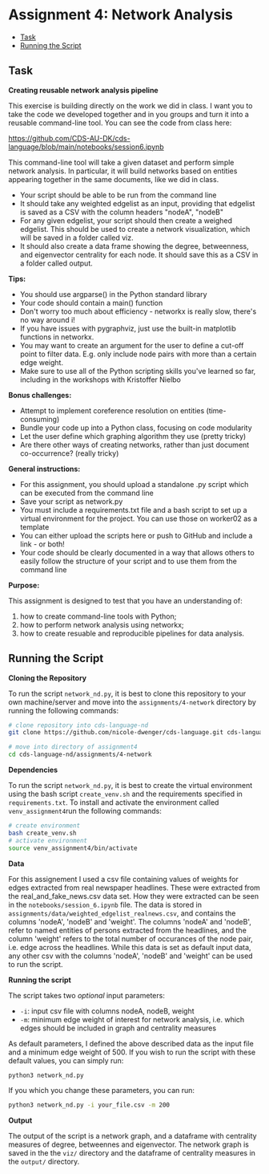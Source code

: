 # Assignment 4: Network Analysis


- [Task](#task)
- [Running the Script](#Running-the-Script)


## Task

__Creating reusable network analysis pipeline__

This exercise is building directly on the work we did in class. I want you to take the code we developed together and in you groups and turn it into a reusable command-line tool. You can see the code from class here:

https://github.com/CDS-AU-DK/cds-language/blob/main/notebooks/session6.ipynb

This command-line tool will take a given dataset and perform simple network analysis. In particular, it will build networks based on entities appearing together in the same documents, like we did in class.

- Your script should be able to be run from the command line
- It should take any weighted edgelist as an input, providing that edgelist is saved as a CSV with the column headers "nodeA", "nodeB"
- For any given edgelist, your script should then create a weighed edgelist. This should be used to create a network visualization, which will be saved in a folder called viz.
- It should also create a data frame showing the degree, betweenness, and eigenvector centrality for each node. It should save this as a CSV in a folder called output.

__Tips:__
- You should use argparse() in the Python standard library
- Your code should contain a main() function
- Don't worry too much about efficiency - networkx is really slow, there's no way around i!
- If you have issues with pygraphviz, just use the built-in matplotlib functions in networkx.
- You may want to create an argument for the user to define a cut-off point to filter data. E.g. only include node pairs with more than a certain edge weight.
- Make sure to use all of the Python scripting skills you've learned so far, including in the workshops with Kristoffer Nielbo

__Bonus challenges:__
- Attempt to implement coreference resolution on entities (time-consuming)
- Bundle your code up into a Python class, focusing on code modularity
- Let the user define which graphing algorithm they use (pretty tricky)
- Are there other ways of creating networks, rather than just document co-occurrence? (really tricky)

__General instructions:__
- For this assignment, you should upload a standalone .py script which can be executed from the command line
- Save your script as network.py
- You must include a requirements.txt file and a bash script to set up a virtual environment for the project. You can use those on worker02 as a template
- You can either upload the scripts here or push to GitHub and include a link - or both!
- Your code should be clearly documented in a way that allows others to easily follow the structure of your script and to use them from the command line

__Purpose:__

This assignment is designed to test that you have an understanding of:
1. how to create command-line tools with Python;
2. how to perform network analysis using networkx;
3. how to create resuable and reproducible pipelines for data analysis.


## Running the Script

__Cloning the Repository__

To run the script `network_nd.py`, it is best to clone this repository to your own machine/server and move into the `assignments/4-network` directory by running the following commands:

```bash
# clone repository into cds-language-nd
git clone https://github.com/nicole-dwenger/cds-language.git cds-language-nd

# move into directory of assignment4
cd cds-language-nd/assignments/4-network
```

__Dependencies__

To run the script `network_nd.py`, it is best to create the virtual environment using the bash script `create_venv.sh` and the requirements specified in `requirements.txt`. To install and activate the environment called `venv_assignment4`run the following commands: 

```bash
# create environment
bash create_venv.sh
# activate environment
source venv_assignment4/bin/activate
```

__Data__

For this assignement I used a csv file containing values of weights for edges extracted from real newspaper headlines.  These were extracted from the real_and_fake_news.csv data set. How they were extracted can be seen in the `notebooks/session_6.ipynb` file. The data is stored in `assignments/data/weighted_edgelist_realnews.csv`, and contains the columns 'nodeA', 'nodeB' and 'weight'. The columns 'nodeA' and 'nodeB', refer to named entities of persons extracted from the headlines, and the column 'weight' refers to the total number of occurances of the node pair, i.e. edge across the headlines. 
While this data is set as default input data, any other csv with the columns 'nodeA', 'nodeB' and 'weight' can be used to run the script.  

__Running the script__

The script takes two *optional* input parameters:
- `-i`: input csv file with columns nodeA, nodeB, weight
- `-m`: minimum edge weight of interest for network analysis, i.e. which edges should be included in graph and centrality measures

As default parameters, I defined the above described data as the input file and a minimum edge weight of 500. If you wish to run the script with these default values, you can simply run:

```bash 
python3 network_nd.py
```

If you which you change these parameters, you can run:

```bash 
python3 network_nd.py -i your_file.csv -m 200
```

__Output__

The output of the script is a network graph, and a dataframe with centrality measures of degree, betweennes and eigenvector. The network graph is saved in the the `viz/` directory and the dataframe of centrality measures in the `output/` directory. 

